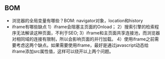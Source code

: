 ## BOM
- 浏览器的全局变量有哪些？BOM: navigator对象，location和history
- iframe有哪些缺点
1）iframe会阻塞主页面的Onload；
2）搜索引擎的检索程序无法解读这种页面，不利于SEO;
3）iframe和主页面共享连接池，而浏览器对相同域的连接有限制，所以会影响页面的并行加载。
4）使用iframe之前需要考虑这两个缺点。如果需要使用iframe，最好是通过javascript动态给iframe添加src属性值，这样可以绕开以上两个问题。
